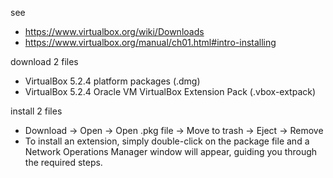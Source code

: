 see

* https://www.virtualbox.org/wiki/Downloads
* https://www.virtualbox.org/manual/ch01.html#intro-installing

download 2 files

* VirtualBox 5.2.4 platform packages (.dmg)
* VirtualBox 5.2.4 Oracle VM VirtualBox Extension Pack (.vbox-extpack)

install 2 files

* Download -> Open -> Open .pkg file -> Move to trash -> Eject -> Remove
* To install an extension, simply double-click on the package file and a Network Operations Manager window will appear, guiding you through the required steps.
